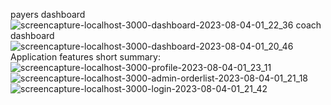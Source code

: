 payers dashboard
![screencapture-localhost-3000-dashboard-2023-08-04-01_22_36](https://github.com/sakibsarker/IMS/assets/95316668/ac4948fc-a41d-4ed7-a62d-c20b9682cee8)
coach dashboard
![screencapture-localhost-3000-dashboard-2023-08-04-01_20_46](https://github.com/sakibsarker/IMS/assets/95316668/dafddc2e-688d-430d-bee9-fd84505c6be3)
Application features short summary:
![screencapture-localhost-3000-profile-2023-08-04-01_23_11](https://github.com/sakibsarker/IMS/assets/95316668/bc684ced-027b-44d6-89db-79a9aadfe6fa)
![screencapture-localhost-3000-admin-orderlist-2023-08-04-01_21_18](https://github.com/sakibsarker/IMS/assets/95316668/c8588b32-2b00-40c1-a6dc-87849a84d73d)
![screencapture-localhost-3000-login-2023-08-04-01_21_42](https://github.com/sakibsarker/IMS/assets/95316668/7d119509-2d3b-4b93-b5ff-53c90bef74f9)
